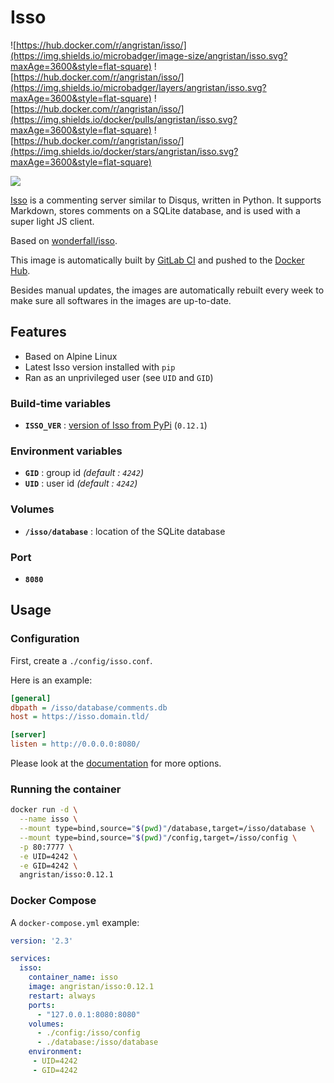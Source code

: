 # Isso

![https://hub.docker.com/r/angristan/isso/](https://img.shields.io/microbadger/image-size/angristan/isso.svg?maxAge=3600&style=flat-square) ![https://hub.docker.com/r/angristan/isso/](https://img.shields.io/microbadger/layers/angristan/isso.svg?maxAge=3600&style=flat-square) ![https://hub.docker.com/r/angristan/isso/](https://img.shields.io/docker/pulls/angristan/isso.svg?maxAge=3600&style=flat-square) ![https://hub.docker.com/r/angristan/isso/](https://img.shields.io/docker/stars/angristan/isso.svg?maxAge=3600&style=flat-square)

![](https://posativ.org/isso/_static/isso.svg)

[Isso](https://posativ.org/isso/) is a commenting server similar to Disqus, written in Python. It supports Markdown, stores comments on a SQLite database, and is used with a super light JS client.

Based on [wonderfall/isso](https://github.com/Wonderfall/dockerfiles/tree/master/isso).

This image is automatically built by [GitLab CI](https://gitlab.com/angristan/docker-isso/pipelines) and pushed to the [Docker Hub](https://hub.docker.com/r/angristan/isso/).

Besides manual updates, the images are automatically rebuilt every week to make sure all softwares in the images are up-to-date.

## Features

- Based on Alpine Linux
- Latest Isso version installed with `pip`
- Ran as an unprivileged user (see `UID` and `GID`)

### Build-time variables

- **`ISSO_VER`** : [version of Isso from PyPi](https://pypi.org/project/isso/#history) (`0.12.1`)

### Environment variables

- **`GID`** : group id *(default : `4242`)*
- **`UID`** : user id *(default : `4242`)*

### Volumes

- **`/isso/database`** : location of the SQLite database

### Port

- **`8080`**

## Usage

### Configuration

First, create a `./config/isso.conf`.

Here is an example:

```ini
[general]
dbpath = /isso/database/comments.db
host = https://isso.domain.tld/

[server]
listen = http://0.0.0.0:8080/
```

Please look at the [documentation](https://posativ.org/isso/docs/configuration/server/) for more options.

### Running the container

```sh
docker run -d \
  --name isso \
  --mount type=bind,source="$(pwd)"/database,target=/isso/database \
  --mount type=bind,source="$(pwd)"/config,target=/isso/config \
  -p 80:7777 \
  -e UID=4242 \
  -e GID=4242 \
  angristan/isso:0.12.1
```

### Docker Compose

A `docker-compose.yml` example:

```yml
version: '2.3'

services:
  isso:
    container_name: isso
    image: angristan/isso:0.12.1
    restart: always
    ports:
      - "127.0.0.1:8080:8080"
    volumes:
      - ./config:/isso/config
      - ./database:/isso/database
    environment:
     - UID=4242
     - GID=4242
```
